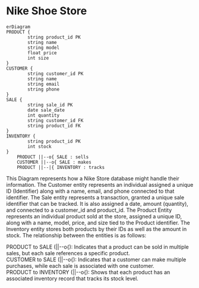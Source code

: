 # Nike Shoe Store
```mermaid
erDiagram
PRODUCT {
        string product_id PK
        string name
        string model
        float price
        int size
}
CUSTOMER {
        string customer_id PK
        string name
        string email
        string phone
}
SALE {
        string sale_id PK
        date sale_date
        int quantity
        string customer_id FK
        string product_id FK
}
INVENTORY {
        string product_id PK
        int stock
}
    PRODUCT ||--o{ SALE : sells
    CUSTOMER ||--o{ SALE : makes
    PRODUCT ||--|{ INVENTORY : tracks
```
This Diagram represents how a Nike Store database might handle their information. The Customer entity represents an individual assigned a unique ID (Identifier) along with a name, email, and phone connected to that identifier. The Sale entity represents a transaction, granted a unique sale identifier that can be tracked. It is also assigned a date, amount (quantity), and connected to a customer_id and product_id. The Product Entity represents an individual product sold at the store, assigned a unique ID, along with a name, model, price, and size tied to the Product identifier. The Inventory entity stores both products by their IDs as well as the amount in stock. The relationship between the entities is as follows:

PRODUCT to SALE (||--o{): Indicates that a product can be sold in multiple sales, but each sale references a specific product. \
CUSTOMER to SALE (||--o{): Indicates that a customer can make multiple purchases, while each sale is associated with one customer. \
PRODUCT to INVENTORY (||--o{): Shows that each product has an associated inventory record that tracks its stock level.